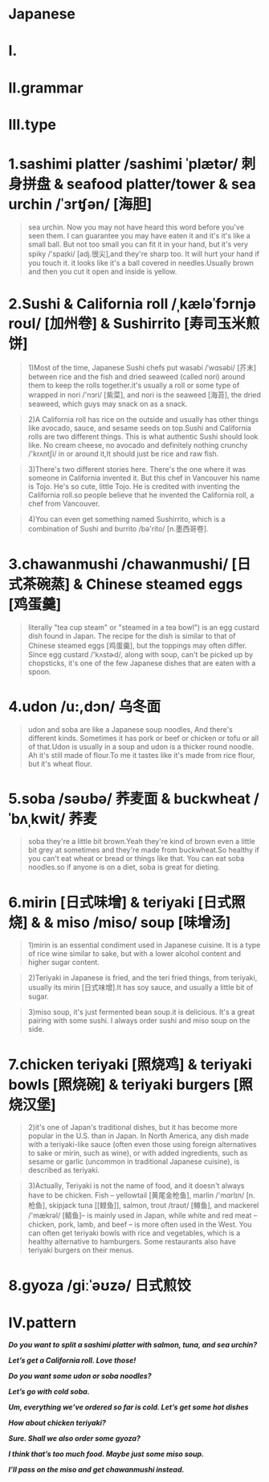 # Japanese
# I.




# II.grammar




# III.type
# 1.sashimi platter /sashimi ˈplætər/ 刺身拼盘 & seafood platter/tower & sea urchin /ˈɜrʧən/ [海胆] 
> sea urchin. Now you may not have heard this word before you've seen them. I can guarantee you may have eaten it and it's it's like a small ball. But not too small you can fit it in your hand, but it's very spiky /'spaɪki/ [adj.很尖],and they're sharp too. It will hurt your hand if you touch it. it looks like it's a ball covered in needles.Usually brown and then you cut it open and inside is yellow.

# 2.Sushi & California roll /ˌkæləˈfɔrnjə roʊl/ [加州卷] & Sushirrito [寿司玉米煎饼]
> 1)Most of the time, Japanese Sushi chefs put wasabi /ˈwɑsəbi/ [芥末] between rice and the fish and dried seaweed (called nori) around them to keep the rolls together.it's usually a roll or some type of wrapped in nori /'nɔri/ [紫菜], and nori is the seaweed [海苔], the dried seaweed, which guys may snack on as a snack.

> 2)A California roll has rice on the outside and usually has other things like avocado, sauce, and sesame seeds on top.Sushi and California rolls are two different things. This is what authentic Sushi should look like. No cream cheese, no avocado and definitely nothing crunchy /'krʌntʃi/ in or around it,It should just be rice and raw fish.

> 3)There's two different stories here. There's the one where it was someone in California invented it. But this chef in Vancouver his name is Tojo. He's so cute, little Tojo. He is credited with inventing the California roll.so people believe that he invented the California roll, a chef from Vancouver.

> 4)You can even get something named Sushirrito, which is a combination of Sushi and burrito /bə'rito/ [n.墨西哥卷].

# 3.chawanmushi /chawanmushi/ [日式茶碗蒸] & Chinese steamed eggs [鸡蛋羹]
> literally "tea cup steam" or "steamed in a tea bowl") is an egg custard dish found in Japan. The recipe for the dish is similar to that of Chinese steamed eggs [鸡蛋羹], but the toppings may often differ. Since egg custard /'kʌstɚd/, along with soup, can't be picked up by chopsticks, it's one of the few Japanese dishes that are eaten with a spoon.

# 4.udon /u:,dɔn/ 乌冬面 
> udon and soba are like a Japanese soup noodles, And there's different kinds. Sometimes it has pork or beef or chicken or tofu or all of that.Udon is usually in a soup and udon is a thicker round noodle. Ah it's still made of flour.To me it tastes like it's made from rice flour, but it's wheat flour.

# 5.soba /səʊbə/ 荞麦面 & buckwheat /ˈbʌˌkwit/ 荞麦
> soba they're a little bit brown.Yeah they're kind of brown even a little bit grey at sometimes and they're made from buckwheat.So healthy if you can't eat wheat or bread or things like that. You can eat soba noodles.so if anyone is on a diet, soba is great for dieting.

# 6.mirin [日式味增] & teriyaki [日式照烧] &  & miso /miso/ soup [味增汤]
> 1)mirin is an essential condiment used in Japanese cuisine. It is a type of rice wine similar to sake, but with a lower alcohol content and higher sugar content. 

> 2)Teriyaki in Japanese is fried, and the teri fried things, from teriyaki, usually its mirin [日式味增].It has soy sauce, and usually a little bit of sugar.

> 3)miso soup, it's just fermented bean soup.it is delicious. It's a great pairing with some sushi. I always order sushi and miso soup on the side.

# 7.chicken teriyaki [照烧鸡] & teriyaki bowls [照烧碗] & teriyaki burgers [照烧汉堡]
> 2)it's one of Japan's traditional dishes, but it has become more popular in the U.S. than in Japan. In North America, any dish made with a teriyaki-like sauce (often even those using foreign alternatives to sake or mirin, such as wine), or with added ingredients, such as sesame or garlic (uncommon in traditional Japanese cuisine), is described as teriyaki.

> 3)Actually, Teriyaki is not the name of food, and it doesn't always have to be chicken. Fish – yellowtail [黄尾金枪鱼], marlin  /'mɑrlɪn/ [n.枪鱼], skipjack tuna [[鲣鱼]], salmon, trout /traʊt/ [鳟鱼], and mackerel /'mækrəl/ [鲭鱼]– is mainly used in Japan, while white and red meat – chicken, pork, lamb, and beef – is more often used in the West. You can often get teriyaki bowls with rice and vegetables, which is a healthy alternative to hamburgers. Some restaurants also have teriyaki burgers on their menus.

# 8.gyoza /ɡiːˈəʊzə/ 日式煎饺

# IV.pattern
***Do you want to split a sashimi platter with salmon, tuna, and sea urchin?***

***Let’s get a California roll. Love those!***

***Do you want some udon or soba noodles?***

***Let’s go with cold soba.***

***Um, everything we’ve ordered so far is cold. Let’s get some hot dishes***

***How about chicken teriyaki?***

***Sure. Shall we also order some gyoza?***

***I think that’s too much food. Maybe just some miso soup.***

***I’ll pass on the miso and get chawanmushi instead.***

